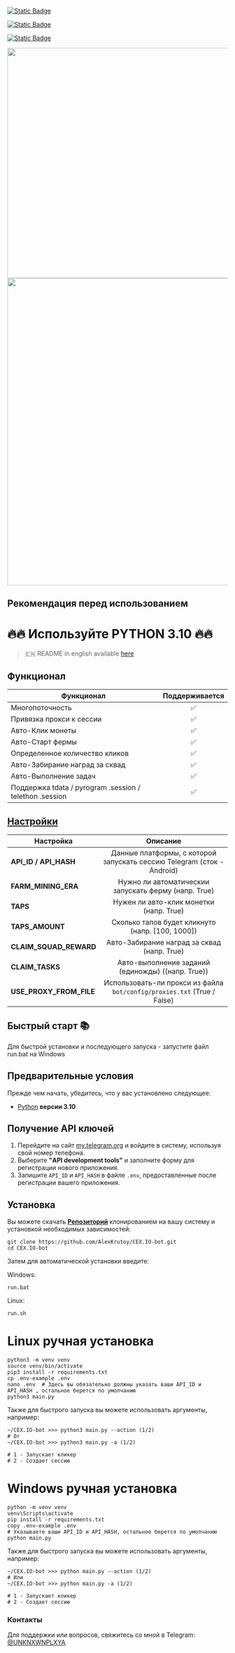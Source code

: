 [![Static Badge](https://img.shields.io/badge/Telegram-Channel-Link?style=for-the-badge&logo=Telegram&logoColor=white&logoSize=auto&color=blue)](https://t.me/hidden_coding)

[![Static Badge](https://img.shields.io/badge/Telegram-Chat-yes?style=for-the-badge&logo=Telegram&logoColor=white&logoSize=auto&color=blue)](https://t.me/hidden_codding_chat)

[![Static Badge](https://img.shields.io/badge/Telegram-Bot%20Link-Link?style=for-the-badge&logo=Telegram&logoColor=white&logoSize=auto&color=blue)](https://t.me/cexio_tap_bot%3Fstart%3D1717162889191233)

<img src="https://github.com/AlexKrutoy/CEX.IO-bot/assets/65369825/63571e45-9fc3-4982-9156-7a88f9906bc4" width="750" height="525"/>

<img src="https://github.com/AlexKrutoy/CEX.IO-bot/assets/65369825/3d216564-546d-46c8-bf25-d1fbf50dd0fd" width="600" height="700"/>

## Рекомендация перед использованием

# 🔥🔥 Используйте PYTHON 3.10 🔥🔥

> 🇪🇳 README in english available [here](README.md)

## Функционал  
| Функционал                                                     | Поддерживается  |
|----------------------------------------------------------------|:----------------:|
| Многопоточность                                                |        ✅        |
| Привязка прокси к сессии                                       |        ✅        |
| Авто-Клик монеты                                               |        ✅        |
| Авто-Старт фермы                                               |        ✅        |
| Определенное количество кликов                                 |        ✅        |
| Авто-Забирание наград за сквад                                 |        ✅        |
| Авто-Выполнение задач                                          |        ✅        |
| Поддержка tdata / pyrogram .session / telethon .session        |        ✅        |


## [Настройки](https://github.com/404)
| Настройка                | Описание                                                                                    |
|--------------------------|:---------------------------------------------------------------------------------------------:|
| **API_ID / API_HASH**    | Данные платформы, с которой запускать сессию Telegram (сток - Android)                      |
| **FARM_MINING_ERA**      | Нужно ли автоматическии запускать ферму (напр. True)                                        |                                
| **TAPS**                 | Нужен ли авто-клик монетки (напр. True)                                                     |
| **TAPS_AMOUNT**          | Сколько тапов будет кликнуто (напр. [100, 1000])                                            |
|**CLAIM_SQUAD_REWARD**    | Авто-Забирание наград за сквад (напр. True)                                                 |
|**CLAIM_TASKS**           | Авто-выполнение заданий (единожды) ((напр. True))                                           |
| **USE_PROXY_FROM_FILE**  | Использовать-ли прокси из файла `bot/config/proxies.txt` (True / False)                     |

## Быстрый старт 📚

Для быстрой установки и последующего запуска - запустите файл run.bat на Windows

## Предварительные условия
Прежде чем начать, убедитесь, что у вас установлено следующее:
- [Python](https://www.python.org/downloads/) **версии 3.10**

## Получение API ключей
1. Перейдите на сайт [my.telegram.org](https://my.telegram.org) и войдите в систему, используя свой номер телефона.
2. Выберите **"API development tools"** и заполните форму для регистрации нового приложения.
3. Запишите `API_ID` и `API_HASH` в файле `.env`, предоставленные после регистрации вашего приложения.

## Установка
Вы можете скачать [**Репозиторий**](https://github.com/AlexKrutoy/CEX.IO-bot) клонированием на вашу систему и установкой необходимых зависимостей:
```shell
git clone https://github.com/AlexKrutoy/CEX.IO-bot.git
cd CEX.IO-bot
```

Затем для автоматической установки введите:

Windows:
```shell
run.bat
```

Linux:
```shell
run.sh
```

# Linux ручная установка
```shell
python3 -m venv venv
source venv/bin/activate
pip3 install -r requirements.txt
cp .env-example .env
nano .env  # Здесь вы обязательно должны указать ваши API_ID и API_HASH , остальное берется по умолчанию
python3 main.py
```

Также для быстрого запуска вы можете использовать аргументы, например:
```shell
~/CEX.IO-bot >>> python3 main.py --action (1/2)
# Or
~/CEX.IO-bot >>> python3 main.py -a (1/2)

# 1 - Запускает кликер
# 2 - Создает сессию
```


# Windows ручная установка
```shell
python -m venv venv
venv\Scripts\activate
pip install -r requirements.txt
copy .env-example .env
# Указываете ваши API_ID и API_HASH, остальное берется по умолчанию
python main.py
```

Также для быстрого запуска вы можете использовать аргументы, например:
```shell
~/CEX.IO-bot >>> python main.py --action (1/2)
# Или
~/CEX.IO-bot >>> python main.py -a (1/2)

# 1 - Запускает кликер
# 2 - Создает сессию
```




### Контакты

Для поддержки или вопросов, свяжитесь со мной в Telegram: [@UNKNXWNPLXYA](https://t.me/UNKNXWNPLXYA)
